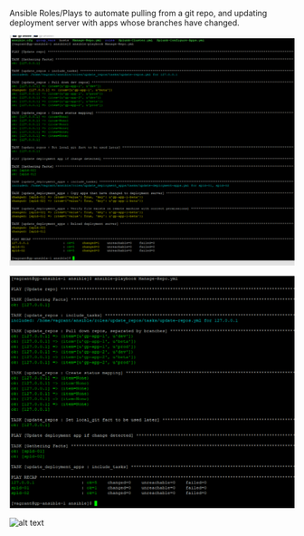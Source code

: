 Ansible Roles/Plays to automate pulling from a git repo, and updating deployment server with apps whose branches have changed.

![alt text](images/Beta-Branch-New-Commit-2-DSs.png)

![alt text](images/Play-Run-Update-Apps-No-Change.png)

![alt text](images/App-Status-Dashboard.png.png)